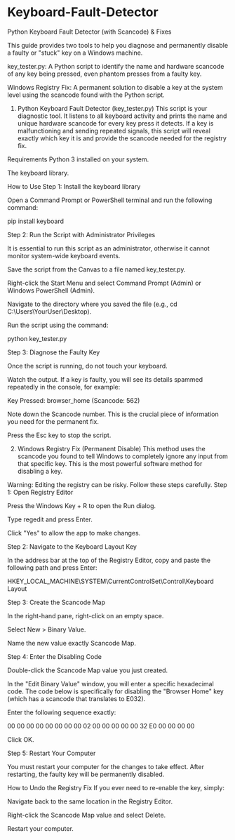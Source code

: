 # Keyboard-Fault-Detector
Python Keyboard Fault Detector (with Scancode) & Fixes

This guide provides two tools to help you diagnose and permanently disable a faulty or "stuck" key on a Windows machine.

key_tester.py: A Python script to identify the name and hardware scancode of any key being pressed, even phantom presses from a faulty key.

Windows Registry Fix: A permanent solution to disable a key at the system level using the scancode found with the Python script.

1. Python Keyboard Fault Detector (key_tester.py)
This script is your diagnostic tool. It listens to all keyboard activity and prints the name and unique hardware scancode for every key press it detects. If a key is malfunctioning and sending repeated signals, this script will reveal exactly which key it is and provide the scancode needed for the registry fix.

Requirements
Python 3 installed on your system.

The keyboard library.

How to Use
Step 1: Install the keyboard library

Open a Command Prompt or PowerShell terminal and run the following command:

pip install keyboard

Step 2: Run the Script with Administrator Privileges

It is essential to run this script as an administrator, otherwise it cannot monitor system-wide keyboard events.

Save the script from the Canvas to a file named key_tester.py.

Right-click the Start Menu and select Command Prompt (Admin) or Windows PowerShell (Admin).

Navigate to the directory where you saved the file (e.g., cd C:\Users\YourUser\Desktop).

Run the script using the command:

python key_tester.py

Step 3: Diagnose the Faulty Key

Once the script is running, do not touch your keyboard.

Watch the output. If a key is faulty, you will see its details spammed repeatedly in the console, for example:

Key Pressed: browser_home (Scancode: 562)

Note down the Scancode number. This is the crucial piece of information you need for the permanent fix.

Press the Esc key to stop the script.

2. Windows Registry Fix (Permanent Disable)
This method uses the scancode you found to tell Windows to completely ignore any input from that specific key. This is the most powerful software method for disabling a key.

Warning: Editing the registry can be risky. Follow these steps carefully.
Step 1: Open Registry Editor

Press the Windows Key + R to open the Run dialog.

Type regedit and press Enter.

Click "Yes" to allow the app to make changes.

Step 2: Navigate to the Keyboard Layout Key

In the address bar at the top of the Registry Editor, copy and paste the following path and press Enter:

HKEY_LOCAL_MACHINE\SYSTEM\CurrentControlSet\Control\Keyboard Layout

Step 3: Create the Scancode Map

In the right-hand pane, right-click on an empty space.

Select New > Binary Value.

Name the new value exactly Scancode Map.

Step 4: Enter the Disabling Code

Double-click the Scancode Map value you just created.

In the "Edit Binary Value" window, you will enter a specific hexadecimal code. The code below is specifically for disabling the "Browser Home" key (which has a scancode that translates to E032).

Enter the following sequence exactly:

00 00 00 00 00 00 00 00 02 00 00 00 00 00 32 E0 00 00 00 00

Click OK.

Step 5: Restart Your Computer

You must restart your computer for the changes to take effect. After restarting, the faulty key will be permanently disabled.

How to Undo the Registry Fix
If you ever need to re-enable the key, simply:

Navigate back to the same location in the Registry Editor.

Right-click the Scancode Map value and select Delete.

Restart your computer.
